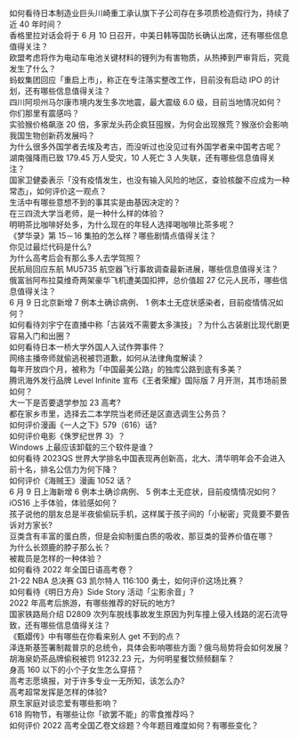 如何看待日本制造业巨头川崎重工承认旗下子公司存在多项质检造假行为，持续了近 40 年时间？  
香格里拉对话会将于 6 月 10 日召开，中美日韩等国防长确认出席，还有哪些信息值得关注？  
欧盟考虑将作为电动车电池关键材料的锂列为有害物质，从热捧到严审背后，究竟发生了什么？  
蚂蚁集团回应「重启上市」，称正在专注落实整改工作，目前没有启动 IPO 的计划，还有哪些信息值得关注？  
四川阿坝州马尔康市境内发生多次地震，最大震级 6.0 级，目前当地情况如何？你们那里有震感吗？  
实验猴价格飙涨 20 倍，多家龙头药企疯狂囤猴，为何会出现猴荒？猴涨价会影响我国生物创新药发展吗？  
为什么很多外国学者去埃及考古，而没听过也没见过有外国学者来中国考古呢？  
湖南强降雨已致 179.45 万人受灾，10 人死亡 3 人失联，还有哪些信息值得关注？  
国家卫健委表示「没有疫情发生，也没有输入风险的地区，查验核酸不应成为一种常态」，如何评价这一观点？  
生活中有哪些意想不到的事其实是由基因决定的？  
在三四流大学当老师，是一种什么样的体验？  
明明茶比咖啡好处多，为什么现在的年轻人选择喝咖啡比茶多呢？  
《梦华录》第 15－16 集拍的怎么样？哪些剧情点值得关注？  
你见过最烂代码是什么?  
为什么高考后会有那么多人去学驾照？  
民航局回应东航 MU5735 航空器飞行事故调查最新进展，哪些信息值得关注？  
俄富翁阿布拉莫维奇两架豪华飞机遭美国扣押，总价值超 27 亿元人民币，哪些信息值得关注？  
6 月 9 日北京新增 7 例本土确诊病例、 1 例本土无症状感染者，目前疫情情况如何？  
如何看待刘宇宁在直播中称「古装戏不需要太多演技」？为什么古装剧比现代剧更容易入门和出圈？  
如何看待日本一桥大学外国人入试作弊事件？  
网络主播帝师就偷逃税被罚道歉，如何从法律角度解读？  
每年开放四个月，被称为「中国最美公路」的独库公路到底有多美？  
腾讯海外发行品牌 Level Infinite 宣布《王者荣耀》国际版 7 月开测，其市场前景如何？  
大一下是否要退学参加 23 高考?  
都在家乡市里，选择去二本学院当老师还是区直选调生公务员？  
如何评价漫画《一人之下》579（616）话?  
如何评价电影《侏罗纪世界 3》？  
Windows 上最应该卸载的三个软件是谁？  
如何看待 2023QS 世界大学排名中国表现再创新高，北大、清华明年会不会进入前十名，排名公信力为何下降？  
如何评价《海贼王》漫画 1052 话？  
6 月 9 日上海新增 6 例本土确诊病例、 5 例本土无症状，目前疫情情况如何？  
iOS16 上手体验，体验感如何？  
孩子说他的朋友总是半夜偷偷玩手机，这样属于孩子间的「小秘密」究竟要不要告诉对方家长?  
豆类含有丰富的蛋白质，但是会抑制蛋白质的吸收，那豆类的营养价值在哪？  
为什么长颈鹿的脖子那么长？  
被裁员是怎样的一种体验？  
如何看待 2022 年全国日语高考卷？  
21-22 NBA 总决赛 G3 凯尔特人 116:100 勇士，如何评价这场比赛？  
如何看待《明日方舟》Side Story 活动「尘影余音」?  
2022 年高考后旅游，有哪些推荐的好玩的地方?  
国家铁路局介绍 D2809 次列车脱线事故发生原因为列车撞上侵入线路的泥石流导致，还有哪些信息值得关注？  
《甄嬛传》中有哪些在你看来别人 get 不到的点？  
泽连斯基签署制裁普京的总统令，具体会影响哪些方面？俄乌局势将会如何发展？  
胡海泉奶茶品牌偷税被罚 91232.23 元，为何明星餐饮频频翻车？  
身高 160 以下的小个子女生怎么穿搭？  
高考志愿填报，对于许多专业一无所知，该怎么办?  
高考超常发挥是怎样的体验?  
原生家庭对谈恋爱有哪些影响？  
618 购物节，有哪些让你「欲罢不能」的零食推荐吗？  
如何评价 2022 高考全国乙卷文综题？今年题目难度如何？有哪些变化？  
